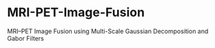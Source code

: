# MRI-PET-Image-Fusion
MRI–PET Image Fusion using Multi-Scale Gaussian Decomposition and Gabor Filters
